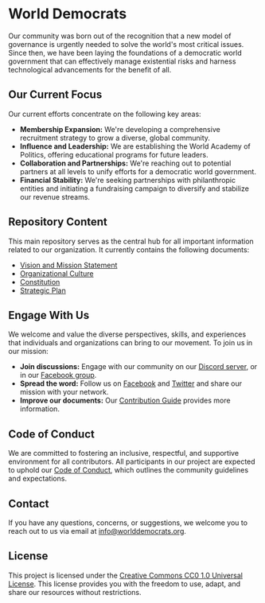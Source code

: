# World Democrats

Our community was born out of the recognition that a new model of governance is urgently needed to solve the world's most critical issues. Since then, we have been laying the foundations of a democratic world government that can effectively manage existential risks and harness technological advancements for the benefit of all.

## Our Current Focus

Our current efforts concentrate on the following key areas:

- **Membership Expansion:** We're developing a comprehensive recruitment strategy to grow a diverse, global community.
- **Influence and Leadership:** We are establishing the World Academy of Politics, offering educational programs for future leaders.
- **Collaboration and Partnerships:** We're reaching out to potential partners at all levels to unify efforts for a democratic world government.
- **Financial Stability:** We're seeking partnerships with philanthropic entities and initiating a fundraising campaign to diversify and stabilize our revenue streams.

## Repository Content

This main repository serves as the central hub for all important information related to our organization. It currently contains the following documents:

- [Vision and Mission Statement](https://github.com/worlddemocrats/federation/blob/main/VISION_AND_MISSION.md)
- [Organizational Culture](https://github.com/worlddemocrats/federation/blob/main/ORGANIZATIONAL_CULTURE.md)
- [Constitution](https://github.com/worlddemocrats/federation/blob/main/CONSTITUTION.md)
- [Strategic Plan](https://github.com/worlddemocrats/federation/blob/main/STRATEGIC_PLAN.md)

## Engage With Us

We welcome and value the diverse perspectives, skills, and experiences that individuals and organizations can bring to our movement. To join us in our mission:

- **Join discussions:** Engage with our community on our [Discord server](https://discord.gg/KhuwtTPnXa), or in our [Facebook group](https://www.facebook.com/groups/worlddemocrats).
- **Spread the word:** Follow us on [Facebook](https://facebook.com/worlddemocratsorg) and [Twitter](https://twitter.com/world_democrats) and share our mission with your network.
- **Improve our documents:** Our [Contribution Guide](CONTRIBUTING.md) provides more information.
<!-- - **Support our cause:** Your financial support is crucial to our work. You can [donate here](link-to-your-donation-page). -->

## Code of Conduct

We are committed to fostering an inclusive, respectful, and supportive environment for all contributors. All participants in our project are expected to uphold our [Code of Conduct](https://github.com/worlddemocrats/federation/blob/main/CODE_OF_CONDUCT.md), which outlines the community guidelines and expectations.

## Contact

If you have any questions, concerns, or suggestions, we welcome you to reach out to us via email at info@worlddemocrats.org.

## License

This project is licensed under the [Creative Commons CC0 1.0 Universal License](https://github.com/worlddemocrats/federation/blob/main/LICENSE). This license provides you with the freedom to use, adapt, and share our resources without restrictions.
